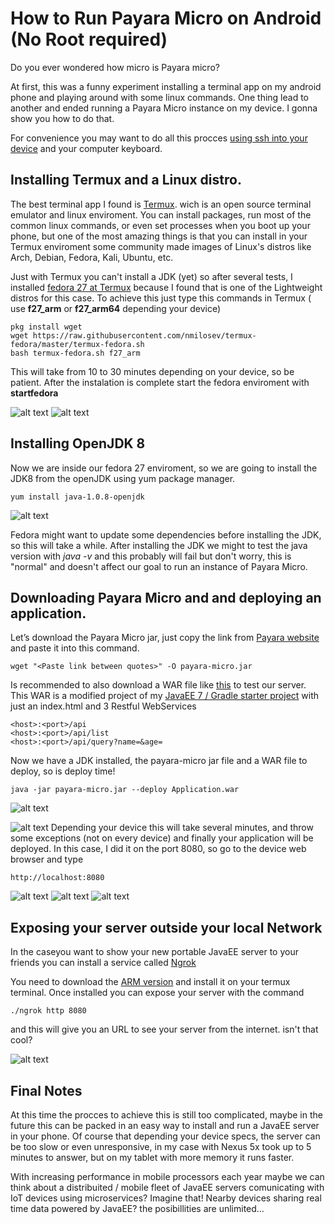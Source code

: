 
# How to Run Payara Micro on Android (No Root required)

Do you ever wondered how micro is Payara micro?

At first, this was a funny experiment installing a terminal app on my android phone and playing around with some linux commands.
One thing lead to another and ended running a Payara Micro instance on my device. I gonna show you how to do that.

For convenience you may want to do all this procces [using ssh into your device](https://termux.com/ssh.html) and your computer keyboard.

## Installing Termux and a Linux distro.
The best terminal app I found is [Termux](https://play.google.com/store/apps/details?id=com.termux). wich is an open source terminal emulator and linux enviroment.
You can install packages, run most of the common linux commands, or even set processes when you boot up your phone, but one of the most amazing things is that you can install in your Termux enviroment some community made images of Linux's distros like Arch, Debian, Fedora, Kali, Ubuntu, etc. 

Just with Termux you can't install a JDK (yet) so after several tests, I installed [fedora 27 at Termux](https://wiki.termux.com/wiki/Fedora) because I found that is one of the Lightweight distros for this case. To achieve this just type this commands in Termux ( use **f27_arm** or **f27_arm64** depending your device)

```
pkg install wget
wget https://raw.githubusercontent.com/nmilosev/termux-fedora/master/termux-fedora.sh
bash termux-fedora.sh f27_arm
```

This will take from 10 to 30 minutes depending on your device, so be patient. After the instalation is complete start the fedora enviroment with **startfedora**

![alt text](http://guate-jug.net/payara-android/2.png "instaling fedora 1")
![alt text](http://guate-jug.net/payara-android/4.png "instaling fedora 2")
## Installing OpenJDK 8

Now we are inside our fedora 27 enviroment, so we are going to install the JDK8 from the openJDK using yum package manager.

```
yum install java-1.0.8-openjdk
```
![alt text](http://guate-jug.net/payara-android/5.png "instaling JDK")

Fedora might want to update some dependencies before installing the JDK, so this will take a while. After installing the JDK we might to test the java version with _java -v_ and this probably will fail but don't worry, this is "normal" and doesn't affect our goal to run an instance of Payara Micro.

## Downloading Payara Micro and and deploying an application.
Let’s download the Payara Micro jar, just copy the link from [Payara website](https://www.payara.fish/downloads) and paste it into this command.
```
wget "<Paste link between quotes>" -O payara-micro.jar
```

Is recommended to also download a WAR file like [this](https://www.dropbox.com/s/w573h7lajd9405w/Application.war?dl=1) to test our server.
This WAR is a modified project of my [JavaEE 7 / Gradle starter project](https://github.com/Motojo/Java-EE7-Starter-Project) with just an index.html and 3 Restful WebServices 

```
<host>:<port>/api
<host>:<port>/api/list
<host>:<port>/api/query?name=&age=
```

Now we have a JDK installed, the payara-micro jar file and a WAR file to deploy, so is deploy time!

```
java -jar payara-micro.jar --deploy Application.war
```

![alt text](http://guate-jug.net/payara-android/6.png "all needed files")

![alt text](http://guate-jug.net/payara-android/8.png "all needed files")
Depending your device this will take several minutes, and throw some exceptions (not on every device) and finally your application will be deployed.
In this case, I did it on the port 8080, so go to the device web browser and type

```
http://localhost:8080
```
![alt text](http://guate-jug.net/payara-android/9.png "all needed files")
![alt text](http://guate-jug.net/payara-android/10.png "all needed files")
![alt text](http://guate-jug.net/payara-android/11.png "all needed files")

## Exposing your server outside your local Network
In the caseyou want to show your new portable JavaEE server to your friends you can install a service called [Ngrok](https://ngrok.com) 

You need to download the [ARM version](https://ngrok.com/download) and install it on your termux terminal.
Once installed you can expose your server with the command

```
./ngrok http 8080
```
and this will give you an URL to see your server from the internet. isn't that cool?

![alt text](http://guate-jug.net/payara-android/12.png "ngrok")



## Final Notes
At this time the procces to achieve this is still too complicated, maybe in the future this can be packed in an easy way to install and run a JavaEE server in your phone.
Of course that depending your device specs, the server can be too slow or even unresponsive, in my case with Nexus 5x took up to 5 minutes to answer, but on my tablet with more memory it runs faster.

With increasing performance in mobile processors each year maybe we can think about a distribuited / mobile fleet of JavaEE servers comunicating with IoT devices using microservices?  Imagine that!
Nearby devices sharing real time data powered by JavaEE? the posibillities are unlimited...
